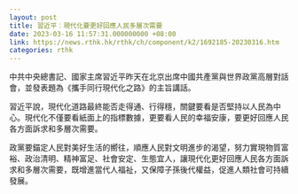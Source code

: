 ```yaml
---
layout: post
title: 習近平︰現代化要更好回應人民多層次需要
date: 2023-03-16 11:57:31.000000000 +08:00
link: https://news.rthk.hk/rthk/ch/component/k2/1692185-20230316.htm
categories: rthk
---
```


中共中央總書記、國家主席習近平昨天在北京出席中國共產黨與世界政黨高層對話會，並發表題為《攜手同行現代化之路》的主旨講話。

習近平說，現代化道路最終能否走得通、行得穩，關鍵要看是否堅持以人民為中心。現代化不僅要看紙面上的指標數據，更要看人民的幸福安康，要更好回應人民各方面訴求和多層次需要。

政黨要錨定人民對美好生活的嚮往，順應人民對文明進步的渴望，努力實現物質富裕、政治清明、精神富足、社會安定、生態宜人，讓現代化更好回應人民各方面訴求和多層次需要，既增進當代人福祉，又保障子孫後代權益，促進人類社會可持續發展。
